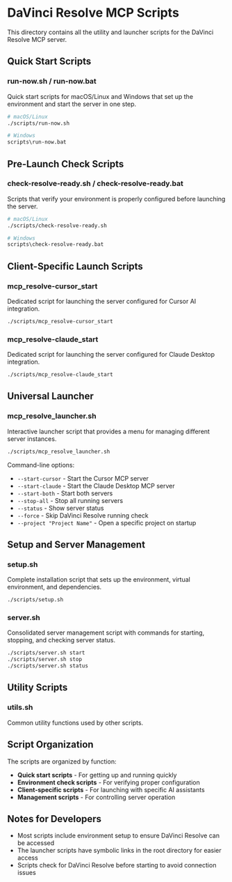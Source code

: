# DaVinci Resolve MCP Scripts

This directory contains all the utility and launcher scripts for the DaVinci Resolve MCP server.

## Quick Start Scripts

### run-now.sh / run-now.bat
Quick start scripts for macOS/Linux and Windows that set up the environment and start the server in one step.

```bash
# macOS/Linux
./scripts/run-now.sh

# Windows
scripts\run-now.bat
```

## Pre-Launch Check Scripts

### check-resolve-ready.sh / check-resolve-ready.bat
Scripts that verify your environment is properly configured before launching the server.

```bash
# macOS/Linux
./scripts/check-resolve-ready.sh

# Windows
scripts\check-resolve-ready.bat
```

## Client-Specific Launch Scripts

### mcp_resolve-cursor_start
Dedicated script for launching the server configured for Cursor AI integration.

```bash
./scripts/mcp_resolve-cursor_start
```

### mcp_resolve-claude_start
Dedicated script for launching the server configured for Claude Desktop integration.

```bash
./scripts/mcp_resolve-claude_start
```

## Universal Launcher

### mcp_resolve_launcher.sh
Interactive launcher script that provides a menu for managing different server instances.

```bash
./scripts/mcp_resolve_launcher.sh
```

Command-line options:
- `--start-cursor` - Start the Cursor MCP server
- `--start-claude` - Start the Claude Desktop MCP server
- `--start-both` - Start both servers
- `--stop-all` - Stop all running servers
- `--status` - Show server status
- `--force` - Skip DaVinci Resolve running check
- `--project "Project Name"` - Open a specific project on startup

## Setup and Server Management

### setup.sh
Complete installation script that sets up the environment, virtual environment, and dependencies.

```bash
./scripts/setup.sh
```

### server.sh
Consolidated server management script with commands for starting, stopping, and checking server status.

```bash
./scripts/server.sh start
./scripts/server.sh stop
./scripts/server.sh status
```

## Utility Scripts

### utils.sh
Common utility functions used by other scripts.

## Script Organization

The scripts are organized by function:
- **Quick start scripts** - For getting up and running quickly
- **Environment check scripts** - For verifying proper configuration
- **Client-specific scripts** - For launching with specific AI assistants
- **Management scripts** - For controlling server operation

## Notes for Developers

- Most scripts include environment setup to ensure DaVinci Resolve can be accessed
- The launcher scripts have symbolic links in the root directory for easier access
- Scripts check for DaVinci Resolve before starting to avoid connection issues 